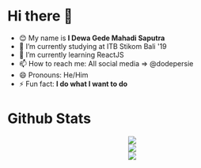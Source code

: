 # Hi there 👋

- 😊 My name is <strong>I Dewa Gede Mahadi Saputra</strong>
- 🔭 I’m currently studying at ITB Stikom Bali '19
- 🌱 I’m currently learning ReactJS
- 📫 How to reach me: All social media => @dodepersie
- 😄 Pronouns: He/Him
- ⚡ Fun fact: <strong>I do what I want to do</strong>

# Github Stats
<p align="center">
  <img src="https://github-readme-stats.vercel.app/api?username=dodepersie&theme=highcontrast&show_icons=true&count_private=true" />
  <br />
  <img src="https://github-readme-stats.vercel.app/api/top-langs/?username=dodepersie&layout=compact" />
  <br />
  <img src="https://komarev.com/ghpvc/?username=dodepersie" />
</p>  

<!--
**dodepersie/dodepersie** is a ✨ _special_ ✨ repository because its `README.md` (this file) appears on your GitHub profile.

Here are some ideas to get you started:

- 🔭 I’m currently working on ...
- 🌱 I’m currently learning ...
- 👯 I’m looking to collaborate on ...
- 🤔 I’m looking for help with ...
- 💬 Ask me about ...
- 📫 How to reach me: ...
- 😄 Pronouns: ...
- ⚡ Fun fact: ...
-->
